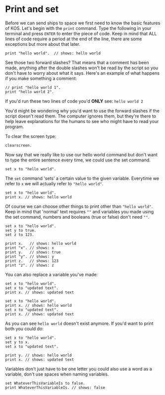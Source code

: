 # Print and set

Before we can send ships to space we first need to know the basic features of KOS.
Let's begin with the `print` command. Type the following in your terminal and press `ENTER` to enter the piece of code. Keep in mind that ALL lines of code require a period
at the end of the line, there are some exceptions but more about that later.

```
print "hello world".  // shows: hello world
```

See those two forward slashes? That means that a comment has been made, anything
after the double slashes won't be read by the script so you don't have to worry
about what it says. Here's an example of what happens if you make something a comment:

```
// print "hello world 1".
print "hello world 2".
```

If you'd run these two lines of code you'd **ONLY** see:
`hello world 2`

You'd might be wondering why you'd want to use the forward slashes if the script doesn't read them.
The computer ignores them, but they're there to help leave explanations for the humans to see who might have to read your program.

To clear the screen type:

```
clearscreen.
```

Now say that we really like to use our hello world command but don't want to type
the entire sentence every time, we could use the set command.

```
set x to "hello world".
```

The `set` command 'sets' a certain value to the given variable. Everytime we refer
to `x` we will actually refer to `"hello world"`.

```
set x to "hello world".
print x. // shows: hello world
```

Of course we can choose other things to print other than `"hello world"`.
Keep in mind that 'normal' text requires `""` and variables you made using the
set command, numbers and booleans (true or false) don't need `""`.

```
set x to "hello world".
set y to true.
set z to 123.

print x.   // shows: hello world
print "x". // shows: x
print y.   // shows: true
print "y". // shows: y
print z.   // shows: 123
print "z". // shows: z
```

You can also replace a variable you've made:
```
set x to "hello world".
set x to "updated text".
print x. // shows: updated text

set x to "hello world".
print x. // shows: hello world
set x to "updated text".
print x. // shows: updated text
```
As you can see `hello world` doesn't exist anymore. If you'd want to print
both you could do:

```
set x to "hello world".
set y to x.
set x to "updated text".

print y. // shows: hello world
print x. // shows: updated text
```

Variables don't just have to be one letter you could also use a word as a variable, don't use spaces when naming variables.

```
set WhateverThisVariableIs to false.
print WhateverThisVariableIs. // shows: false
```

